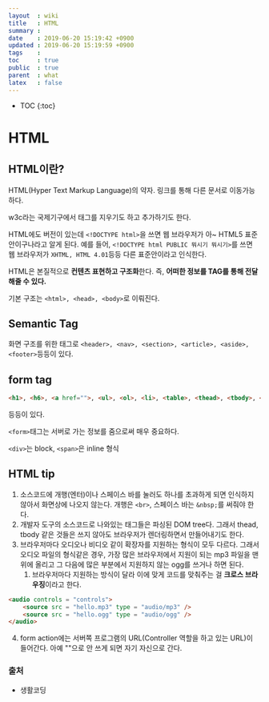 ```yaml
---
layout  : wiki
title   : HTML
summary : 
date    : 2019-06-20 15:19:42 +0900
updated : 2019-06-20 15:19:59 +0900
tags    : 
toc     : true
public  : true
parent  : what
latex   : false
---
```

* TOC
{:toc}

# HTML

## HTML이란?

HTML(Hyper Text Markup Language)의 약자. 링크를 통해 다른 문서로 이동가능하다. 

w3c라는 국제기구에서 태그를 지우기도 하고 추가하기도 한다.

HTML에도 버전이 있는데 `<!DOCTYPE html>`을 쓰면 웹 브라우저가 아~ HTML5 표준안이구나라고 알게 된다. 예를 들어, `<!DOCTYPE html PUBLIC 뭐시기 뭐시기>`를 쓰면 웹 브라우저가 `XHTML, HTML 4.01`등등 다른 표준안이라고 인식한다.

 HTML은 본질적으로 **컨텐츠 표현하고 구조화**한다. 즉, **어떠한 정보를 TAG를 통해 전달해줄 수 있다.** 

기본 구조는 `<html>, <head>, <body>`로 이뤄진다.

## Semantic Tag

화면 구조를 위한 태그로 `<header>, <nav>, <section>, <article>, <aside>, <footer>`등등이 있다.

 ## form tag

```html
<h1>, <h6>, <a href="">, <ul>, <ol>, <li>, <table>, <thead>, <tbody>, <tr>, <th colspan="3">, <td rowspan="2">, <img src="">, <audio src="">, <video src="">, <form action="">, <input type="text">, <button>, <fieldset>, <legend>, <div>, <span>
```

등등이 있다. 

`<form>`태그는 서버로 가는 정보를 줌으로써 매우 중요하다. 

`<div>`는 block, `<span>`은 inline 형식

## HTML tip

1. 소스코드에 개행(엔터)이나 스페이스 바를 눌러도 하나를 초과하게 되면 인식하지 않아서 화면상에 나오지 않는다. 개행은 `<br>`, 스페이스 바는 `&nbsp;`를 써줘야 한다.
2. 개발자 도구의 소스코드로 나와있는 태그들은 파싱된 DOM tree다. 그래서 thead, tbody 같은 것들은 쓰지 않아도 브라우저가 렌더링하면서 만들어내기도 한다. 
3. 브라우저마다 오디오나 비디오 같이 확장자를 지원하는 형식이 모두 다르다. 그래서 오디오 파일의 형식같은 경우, 가장 많은 브라우저에서 지원이 되는 mp3 파일을 맨 위에 올리고 그 다음에 많은 부분에서 지원하지 않는 ogg를 쓰거나 하면 된다. 
   1. 브라우저마다 지원하는 방식이 달라 이에 맞게 코드를 맞춰주는 걸 **크로스 브라우징**이라고 한다. 

```html
<audio controls = "controls">
    <source src = "hello.mp3" type = "audio/mp3" />
    <source src = "hello.ogg" type = "audio/ogg" />
</audio>
```

4. form action에는 서버쪽 프로그램의 URL(Controller 역할을 하고 있는 URL)이 들어간다. 아예 ""으로 안 쓰게 되면 자기 자신으로 간다. 

### 출처

* 생활코딩
